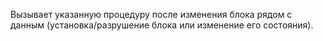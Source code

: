 Вызывает указанную процедуру после изменения блока рядом с данным (установка/разрушение блока или изменение его состояния).